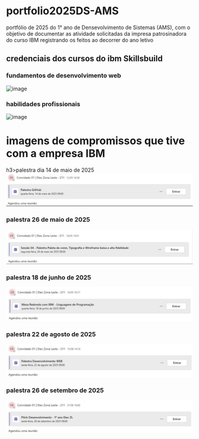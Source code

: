  <h1>portfolio2025DS-AMS</h1>
<P>portfólio de 2025 do 1° ano de Densevolvimento de Sistemas (AMS), com o objetivo de documentar as atividade solicitadas da impresa patrosinadora do curso IBM registrando os feitos ao decorrer do ano letivo</P>
<h2>credenciais dos cursos do ibm Skillsbuild</h2>
<h3>fundamentos de desenvolvimento web</h3>
<img width="1642" height="448" alt="image" src="https://github.com/user-attachments/assets/015d7016-418f-4f79-a68e-a94f2fc2f439" />
<h3>habilidades profissionais</h3>
<img width="1569" height="411" alt="image" src="https://github.com/user-attachments/assets/887f1d9b-8573-4abc-948e-b55658da6605" />


<h1>imagens de compromissos que tive com a empresa IBM</h1>

h3>palestra dia 14 de maio de 2025</h3>
    <img src="reuniao5-ibm.jpeg" alt="print da reunião">

<h3>palestra 26 de maio de 2025</h3>
<img src="reuniao-ibm.jpeg" alt="print da reunião">

<h3>palestra 18 de junho de 2025</h3>
<img src="reuniao2-ibm.jpeg" alt="print da reunião">

<h3>palestra 22 de agosto de 2025</h3>
<img src="reuniao3-ibm.jpeg" alt="print da reunião">

<h3>palestra 26 de setembro de 2025</h3>
<img src="reuniao4-ibm.jpeg" alt="print da reunião">

